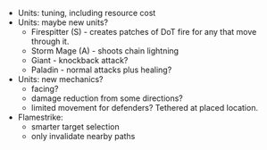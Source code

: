 * Units: tuning, including resource cost
* Units: maybe new units?
    * Firespitter (S) - creates patches of DoT fire for any that move through it.
    * Storm Mage (A) - shoots chain lightning
    * Giant - knockback attack?
    * Paladin - normal attacks plus healing?
* Units: new mechanics?
    * facing?
    * damage reduction from some directions?
    * limited movement for defenders?  Tethered at placed location.
* Flamestrike:
    * smarter target selection
    * only invalidate nearby paths
